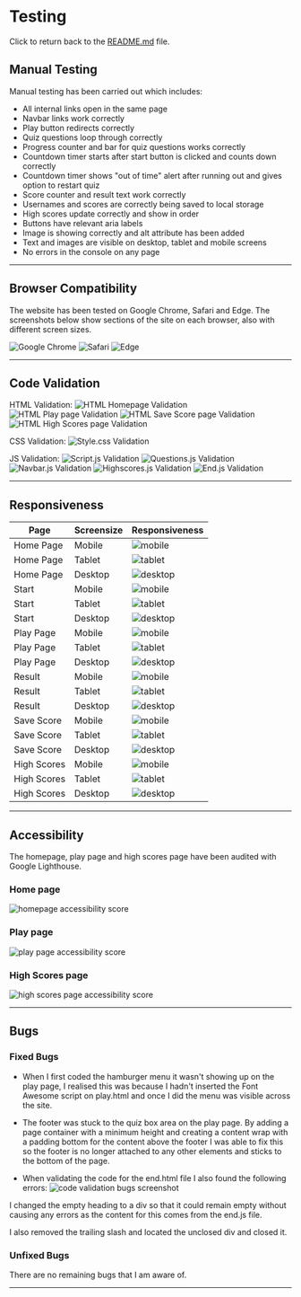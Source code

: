 # Testing

Click to return back to the [README.md](README.md) file. 

## Manual Testing

Manual testing has been carried out which includes:
- All internal links open in the same page
- Navbar links work correctly
- Play button redirects correctly
- Quiz questions loop through correctly
- Progress counter and bar for quiz questions works correctly
- Countdown timer starts after start button is clicked and counts down correctly
- Countdown timer shows "out of time" alert after running out and gives option to restart quiz
- Score counter and result text work correctly
- Usernames and scores are correctly being saved to local storage
- High scores update correctly and show in order
- Buttons have relevant aria labels
- Image is showing correctly and alt attribute has been added
- Text and images are visible on desktop, tablet and mobile screens
- No errors in the console on any page

---

## Browser Compatibility 

The website has been tested on Google Chrome, Safari and Edge. The screenshots below show sections of the site on each browser, also with different screen sizes.

![Google Chrome](documentation/responsiveness/tablet-quiz-page.png)
![Safari](documentation/responsiveness/mobile-homepage.png)
![Edge](documentation/responsiveness/desktop-edge.png)

---

## Code Validation

HTML Validation:
![HTML Homepage Validation](documentation/codevalidation/index-html-validation.png)
![HTML Play page Validation](documentation/codevalidation/play-html-validation.png)
![HTML Save Score page Validation](documentation/codevalidation/end-html-validation.png)
![HTML High Scores page Validation](documentation/codevalidation/highscores-html-validation.png)

CSS Validation:
![Style.css Validation](documentation/codevalidation/style-css-validation.png)

JS Validation:
![Script.js Validation](documentation/codevalidation/script-jshint-validation.png)
![Questions.js Validation](documentation/codevalidation/questions-jshint-validation.png)
![Navbar.js Validation](documentation/codevalidation/navbar-jshint-validation.png)
![Highscores.js Validation](documentation/codevalidation/highscores-jshint-validation.png)
![End.js Validation](documentation/codevalidation/end-jshint-validation.png)

---

## Responsiveness

| Page | Screensize | Responsiveness |
| --- | --- | --- |
| Home Page | Mobile | ![mobile](documentation/responsiveness/mobile-homepage.png) |
| Home Page | Tablet | ![tablet](documentation/responsiveness/tablet-homepage.png) |
| Home Page | Desktop | ![desktop](documentation/responsiveness/desktop-homepage.png) |
| Start | Mobile | ![mobile](documentation/responsiveness/mobile-start-quiz-page.png) |
| Start | Tablet | ![tablet](documentation/responsiveness/tablet-start-quiz-page.png) |
| Start | Desktop | ![desktop](documentation/responsiveness/desktop-start-quiz-page.png) |
| Play Page | Mobile | ![mobile](documentation/responsiveness/mobile-quiz-page.png) |
| Play Page | Tablet | ![tablet](documentation/responsiveness/tablet-quiz-page.png) |
| Play Page | Desktop | ![desktop](documentation/responsiveness/desktop-quiz-page.png) |
| Result | Mobile | ![mobile](documentation/responsiveness/mobile-result-page.png) |
| Result | Tablet | ![tablet](documentation/responsiveness/tablet-result-page.png) |
| Result | Desktop | ![desktop](documentation/responsiveness/desktop-result-page.png) |
| Save Score | Mobile | ![mobile](documentation/responsiveness/mobile-save-score.png) |
| Save Score | Tablet | ![tablet](documentation/responsiveness/tablet-save-score.png) |
| Save Score | Desktop | ![desktop](documentation/responsiveness/desktop-save-score.png) |
| High Scores | Mobile | ![mobile](documentation/responsiveness/mobile-highscores-page.png) |
| High Scores | Tablet | ![tablet](documentation/responsiveness/tablet-highscores-page.png) |
| High Scores | Desktop | ![desktop](documentation/responsiveness/desktop-highscores-page.png) |

---

## Accessibility

The homepage, play page and high scores page have been audited with Google Lighthouse.

### Home page

![homepage accessibility score](documentation/accessibility/index-lighthouse.png)

### Play page

![play page accessibility score](documentation/accessibility/play-lighthouse.png)

### High Scores page

![high scores page accessibility score](documentation/accessibility/highscores-lighthouse.png)

---

## Bugs

### Fixed Bugs

- When I first coded the hamburger menu it wasn't showing up on the play page, I realised this was because I hadn't inserted the Font Awesome script on play.html and once I did the menu was visible across the site.

- The footer was stuck to the quiz box area on the play page. By adding a page container with a minimum height and creating a content wrap with a padding bottom for the content above the footer I was able to fix this so the footer is no longer attached to any other elements and sticks to the bottom of the page.

- When validating the code for the end.html file I also found the following errors:
![code validation bugs screenshot](documentation/bugs/code-validation-bugs.png)

I changed the empty heading to a div so that it could remain empty without causing any errors as the content for this comes from the end.js file. 

I also removed the trailing slash and located the unclosed div and closed it.

### Unfixed Bugs

There are no remaining bugs that I am aware of.

---